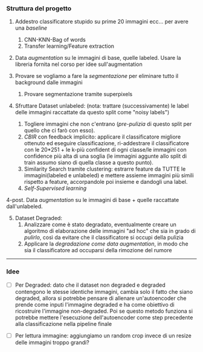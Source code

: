 ### Struttura del progetto

1. Addestro classificatore stupido su prime 20 immagini ecc... per avere una *baseline*
	1. CNN-KNN-Bag of words
	2. Transfer learning/Feature extraction

2. Data *augmentation* su le immagini di base, quelle labeled. Usare la libreria fornita nel corso per idee sull'augmentation
 
3. Provare se vogliamo a fare la *segmentazione* per eliminare tutto il background dalle immagini
	1. Provare segmentazione tramite superpixels

4. Sfruttare Dataset unlabeled: (nota: trattare (successivamente) le label delle immagini raccattate da questo split come "noisy labels")
	1. Togliere immagini che non c'entrano (*pre-pulizia* di questo split per quello che ci farò con esso).
	2. *CBIR* con feedback implicito: applicare il classificatore migliore ottenuto ed eseguire classificazione, ri-addestrare il classificatore con le 20*251 + le k-più confident di ogni classe/le immagini con confidence più alta di una soglia (le immagini aggunte allo split di train assumo siano di quella classe a questo punto).
	3. Similarity Search tramite clustering: estrarre feature da TUTTE le immagini(labeled e unlabeled) e mettere assieme immagini più simili rispetto a feature, accorpandole poi insieme e dandogli una label.
 	4. *Self-Supervised learning*

4-post. Data *augmentation* su le immagini di base + quelle raccattate dall'unlabeled. 

5. Dataset Degraded:
	1. Analizzare come è stato degradato, eventualmente creare un algoritmo di elaborazione delle immagini "ad hoc" che sia in grado di *pulirlo*, così da evitare che il classificatore si occupi della pulizia
	2. Applicare la *degradazione come data augmentation*, in modo che sia il classificatore ad occuparsi della rimozione del rumore

---

### Idee
- [ ] Per Degraded: dato che il dataset non degraded e degraded contengono le stesse identiche immagini, cambia solo il fatto che siano degraded, allora si potrebbe pensare di allenare un'autoencoder che prende come inputi l'immagine degraded e ha come obiettivo di ricostruire l'immagine non-degraded. Poi se questo metodo funziona si potrebbe mettere l'esecuzione dell'autoencoder come step precedente alla classificazione nella pipeline finale
- [ ] Per lettura immagine: aggiungiamo un random crop invece di un resize delle immagini troppo grandi?


